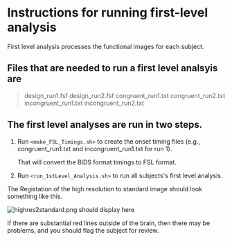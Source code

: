 <h1> Instructions for running first-level analysis </h1>

First level analysis processes the functional images for each subject.

<h2> Files that are needed to run a first level analsyis are </h2>

> design_run1.fsf        design_run2.fsf
> congruent_run1.txt     congruent_run2.txt
> incongruent_run1.txt   incongruent_run2.txt


<h2> The first level analyses are run in two steps. </h2>

1. Run `<make_FSL_Timings.sh>` to create the onset timing files
   (e.g., congruent_run1.txt and incongruent_run1.txt for run 1).

   That will convert the BIDS format timings to FSL format.

1. Run `<run_1stLevel_Analysis.sh>` to run all subjects's first level
   analysis.

The Registation of the high resolution to standard image should look something
like this.

![highres2standard.png should display here](/highres2standard.pngh)

If there are substantial red lines outside of the brain, then there may
be problems, and you should flag the subject for review.

